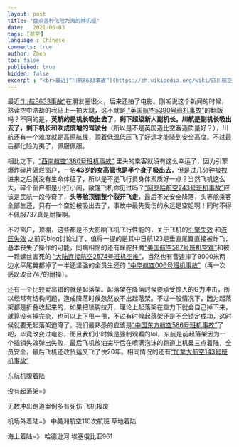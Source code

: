 ```yaml
---
layout: post
title: "盘点各种化险为夷的神机组"
date:   2021-06-03
tags: [航空]
language : Chinese
comments: true
author: Zhen
toc: false
published: true
hidden: false
excerpt : "<br>最近[“川航8633事故”](https://zh.wikipedia.org/wiki/四川航空8633号班机事故)在朋友圈很火，后来还拍了电影。刚听说这个新闻的时候，熟读空中浩劫的我马上一拍大腿，这不就是[ “英国航空5390号班机事故”](https://zh.wikipedia.org/wiki/西南航空1380号班机事故)的翻版吗？<br><br>"
---
```

最近[“川航8633事故”](https://zh.wikipedia.org/wiki/四川航空8633号班机事故)在朋友圈很火，后来还拍了电影。刚听说这个新闻的时候，熟读空中浩劫的我马上一拍大腿，这不就是[ “英国航空5390号班机事故”](https://zh.wikipedia.org/wiki/西南航空1380号班机事故)的翻版吗？不同的是，**英航的是机长吸出去了，剩下超级新人副机长，川航是副机长吸出去了，剩下机长和吹成废墟的驾驶台**（所以是不是英国造比空客造质量好？），川航还有一个难度就是高原航线，顶着低温低压飞了好远才能降到安全高度。不过最后都化险为夷了，佩服佩服。

相比之下，[“西南航空1380号班机事故”](https://zh.wikipedia.org/wiki/西南航空1380号班机事故) 里头的乘客就没有这么幸运了，因为引擎爆炸碎片砸烂窗户，一名**43岁的女高管也是半个身子吸出去**，但是过几分钟被拽进来之后就没有生命体征了，所以是不是飞行员身体素质好一点？当然飞机这么大，碎个窗户都是小打小闹，敞篷飞机你见过吗？[“阿罗哈航空243号班机事故”](https://zh.wikipedia.org/wiki/%E9%98%BF%E7%BE%85%E5%93%88%E8%88%AA%E7%A9%BA243%E8%99%9F%E7%8F%AD%E6%A9%9F%E4%BA%8B%E6%95%85)应该是民航一段传奇了，**头等舱顶棚整个裂开飞走**，最后不光安全降落，头等舱乘客全部生还，只有一个空姐被吸出去了，事故中最先受伤的永远是空姐啊！同时不得不佩服737真是耐操啊。

不过窗户，顶棚，这些都是不大影响飞机飞行性能的，关于飞机的[引擎失效](/飞机双引擎失灵还能生还吗) 和[液压失效](/飞机液压系统失效了还能操作吗) 之前的blog讨论过了，值得一提的是其中日航123是垂直尾翼直接被炸飞，基本丧失了操作的可能，同病相怜的还有踩舵狂魔[“美国航空587号班机空难”](https://zh.wikipedia.org/wiki/%E7%BE%8E%E5%9C%8B%E8%88%AA%E7%A9%BA587%E8%99%9F%E7%8F%AD%E6%A9%9F%E7%A9%BA%E9%9B%A3)和被一颗螺丝害死的
[“大陆连接航空2574号班机空难”](https://zh.wikipedia.org/wiki/%E7%BE%8E%E5%9B%BD%E5%A4%A7%E9%99%86%E5%BF%AB%E8%BF%902574%E5%8F%B7%E7%8F%AD%E6%9C%BA%E7%A9%BA%E9%9A%BE)，当然也有音速摔了9000米两边水平尾翼都掉了一半还坚强的全员生还的
[“中华航空006号班机事故”](https://zh.wikipedia.org/wiki/%E4%B8%AD%E8%8F%AF%E8%88%AA%E7%A9%BA006%E8%99%9F%E7%8F%AD%E6%A9%9F%E4%BA%8B%E6%95%85)（再一次感叹波音747的耐操）。

还有一个比较爱出错的就是起落架。起落架在降落时候要承受惊人的G力冲击，所以经常有结构问题，造成降落时候忽然放不出起落架。不过一般情况下，因为起落架都是折叠收起来的，如果把锁钩拉开，理论上起落架在重力下就会自己掉下来，就算没有掉完全，也可以上下甩一甩，不过有时候起落架还是不会锁定成功，这时候就要无起落架迫降了。我们最熟悉的应该是[“中国东方航空586号班机事故”](https://zh.wikipedia.org/zh/%E4%B8%AD%E5%9C%8B%E6%9D%B1%E6%96%B9%E8%88%AA%E7%A9%BA586%E8%99%9F%E7%8F%AD%E6%A9%9F%E4%BA%8B%E6%95%85)了吧，毕竟改变过电影，而且我们小时候是强制观看的lol，东航是前起落架因为一个插销失效弹出失败，最后飞机放油完毕后在喷满泡沫的跑道上机鼻三点着陆，全员安全，最后飞机还改货运又飞了快20年。相同情况的还有[“加拿大航空143号班机事故”](https://zh.wikipedia.org/zh-hans/%E5%8A%A0%E6%8B%BF%E5%A4%A7%E8%88%AA%E7%A9%BA143%E8%99%9F%E7%8F%AD%E6%A9%9F%E4%BA%8B%E6%95%85)



 
东航机腹着陆

没有起落架=》

无数冲出跑道案例多有死伤 飞机报废

机场外着陆=》
中美洲航空110次航班 草地着陆

海上着陆=》
哈德逊河
埃塞俄比亚961
<!--stackedit_data:
eyJoaXN0b3J5IjpbMTI4NDA3ODU1OSw0MjM1ODA4NTIsLTU4Nj
YxMTI5MSw2NDM2ODE3OCw3MTg2OTcyMDksMTA3Mzc5MDIwNiwt
MTMwMTY0NjY3MiwtNjkzMTI1NzY4LC0xMTMzNjcwMzI5LC0xMT
U5MjU2NTkxLDExMjk5NDY0MjMsMTM5MzY1MDE5NSw4ODQyOTkz
NTgsLTE2Mzc1NzQyNTZdfQ==
-->